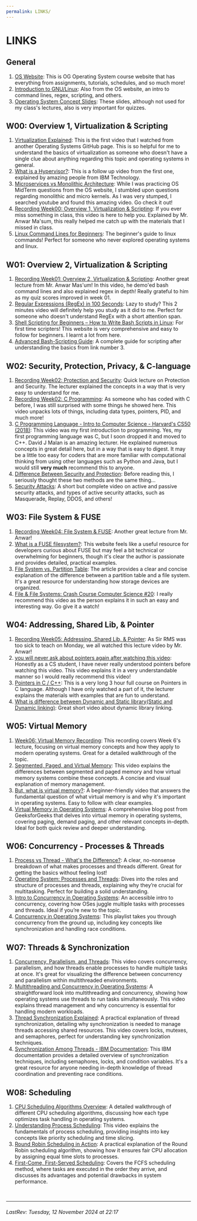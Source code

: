 ```yaml
---
permalink: LINKS/
---
```


# LINKS

## General
1. [OS Website](https://os.vlsm.org/#idx03): This is OG Operating System course website that has everything from assignments, tutorials, schedules, and so much more!
2. [Introduction to GNU/Linux](https://doit.vlsm.org/038.html): Also from the OS website, an intro to command lines, regex, scripting, and others.
3. [Operating System Concept Slides](https://codex.cs.yale.edu/avi/os-book/OS10/slide-dir/): These slides, although not used for my class's lectures, also is very important for quizzes.

## W00: Overview 1, Virtualization & Scripting 
1. [Virtualization Explained](https://www.youtube.com/watch?v=FZR0rG3HKIk&t=204s): This is the first video that I watched from another Operating Systems GitHub page. This is so helpful for me to understand the basics of virtualization as someone who doesn't have a single clue about anything regarding this topic and operating systems in general.
2. [What is a Hypervisor?](https://www.youtube.com/watch?v=LMAEbB2a50M): This is a follow up video from the first one, explained by amazing people from IBM Technology.
3. [Microservices vs Monolithic Architecture](https://www.youtube.com/watch?v=6-Wu178sOEE): While I was practicing OS MidTerm questions from the OS website, I stumbled upon questions regarding monolithic and micro kernels. As I was very stumped, I searched youtube and found this amazing video. Go check it out!
4. [Recording Week00: Overview 1, Virtualization & Scripting](https://www.youtube.com/watch?v=0Fa9B-HZFtY): If you ever miss something in class, this video is here to help you. Explained by Mr. Anwar Ma'sum, this really helped me catch up with the materials that I missed in class.
5. [Linux Command Lines for Beginners](https://ubuntu.com/tutorials/command-line-for-beginners#1-overview): The beginner's guide to linux commands! Perfect for someone who never explored operating systems and linux. 

## W01: Overview 2, Virtualization & Scripting
1. [Recording Week01: Overview 2, Virtualization & Scripting](https://www.youtube.com/watch?v=xFjdbPBNbto): Another great lecture from Mr. Anwar Mas'um! In this video, he demo'ed bash command lines and also explained regex in depth! Really grateful to him as my quiz scores improved in week 01.
2. [Regular Expressions (RegEx) in 100 Seconds](https://www.youtube.com/watch?v=sXQxhojSdZM): Lazy to study? This 2 minutes video will definitely help you study as it did to me. Perfect for someone who doesn't understand RegEx with a short attention span.
3. [Shell Scripting for Beginners – How to Write Bash Scripts in Linux](https://www.freecodecamp.org/news/shell-scripting-crash-course-how-to-write-bash-scripts-in-linux/): For first time scripters! This website is very comprehensive and easy to follow for beginners. I learnt a lot from here.
4. [Advanced Bash-Scripting Guide](https://tldp.org/LDP/abs/abs-guide.pdf): A complete guide for scripting after understanding the basics from link number 3.

## W02: Security, Protection, Privacy, & C-language
1. [Recording Week02: Protection and Security](https://www.youtube.com/watch?v=QpmAKN9j2ks): Quick lecture on Protection and Security. The lecturer explained the concepts in a way that is very easy to understand for me.
2. [Recording Week02: C Programming](https://www.youtube.com/watch?v=F_o4mjBVbio&t=4595s): As someone who has coded with C before, I was still surprised with some things he showed here. This video unpacks lots of things, including data types, pointers, PID, and much more!
3. [C Programming Language - Intro to Computer Science - Harvard's CS50 (2018)](https://www.youtube.com/watch?v=ix5jPkxsr7M): This video was my first introduction to programming. Yes, my first programming language was C, but I soon dropped it and moved to C++. David J Malan is an amazing lecturer. He explained numerous concepts in great detail here, but in a way that is easy to digest. It may be a little too easy for coders that are more familiar with computational thinking from using other languages such as Python and Java, but I would still **very much** recommend this to anyone.
4. [Difference Between Security and Protection](https://www.geeksforgeeks.org/difference-between-security-and-protection/): Before reading this, I seriously thought these two methods are the same thing...
5. [Security Attacks](https://www.youtube.com/watch?v=yIm0Ol9Dg4Y): A short but complete video on active and passive security attacks, and types of active security attacks, such as Masquerade, Replay, DDOS, and others!

## W03: File System & FUSE
1. [Recording Week04: File System & FUSE](https://www.youtube.com/watch?v=PBkZynNIZWk): Another great lecture from Mr. Anwar!
2. [What is a FUSE filesystem?](https://medium.com/@goamaral/fuse-filesystem-b44768f27aa2): This website feels like a useful resource for developers curious about FUSE but may feel a bit technical or overwhelming for beginners, though it's clear the author is passionate and provides detailed, practical examples.
3. [File System vs. Partition Table](https://www.pitsdatarecovery.co.uk/blog/file-system-vs-partition-table/): The article provides a clear and concise explanation of the difference between a partition table and a file system. It's a great resource for understanding how storage devices are organized.
4. [File & File Systems: Crash Course Computer Science #20](https://www.youtube.com/watch?v=KN8YgJnShPM): I really recommend this video as the person explains it in such an easy and interesting way. Go give it a watch!

## W04: Addressing, Shared Lib, & Pointer
1. [Recording Week05: Addressing, Shared Lib, & Pointer](https://www.youtube.com/watch?v=uFj7mKNq1t0): As Sir RMS was too sick to teach on Monday, we all watched this lecture video by Mr. Anwar!
2. [you will never ask about pointers again after watching this video](https://www.youtube.com/watch?v=2ybLD6_2gKM): Honestly as a CS student, I have never really understood pointers before watching this video. This video explains it in a very understandable manner so I would really recommend this video!
3. [Pointers in C / C++](https://www.youtube.com/watch?v=zuegQmMdy8M): This is a very long 3 hour full course on Pointers in C language. Although I have only watched a part of it, the lecturer explains the materials with examples that are fun to understand.
4. [What is difference between Dynamic and Static library(Static and Dynamic linking)](https://www.youtube.com/watch?v=eW5he5uFBNM): Great short video about dynamic library linking.

## W05: Virtual Memory
1. [Week06: Virtual Memory Recording](https://www.youtube.com/watch?v=y0LkcoFO1jU): This recording covers Week 6's lecture, focusing on virtual memory concepts and how they apply to modern operating systems. Great for a detailed walkthrough of the topic.
2. [Segmented, Paged, and Virtual Memory](https://www.youtube.com/watch?v=p9yZNLeOj4s): This video explains the differences between segmented and paged memory and how virtual memory systems combine these concepts. A concise and visual explanation of memory management.
3. [But, what is virtual memory?](https://www.youtube.com/watch?v=A9WLYbE0p-I): A beginner-friendly video that answers the fundamental question of what virtual memory is and why it's important in operating systems. Easy to follow with clear examples.
4. [Virtual Memory in Operating Systems](https://www.geeksforgeeks.org/virtual-memory-in-operating-system/): A comprehensive blog post from GeeksforGeeks that delves into virtual memory in operating systems, covering paging, demand paging, and other relevant concepts in-depth. Ideal for both quick review and deeper understanding.

## W06: Concurrency - Processes & Threads

1. [Process vs Thread - What's the Difference?](https://www.youtube.com/watch?v=-pL2fAdb7Kw): A clear, no-nonsense breakdown of what makes processes and threads different. Great for getting the basics without feeling lost!
2. [Operating System: Processes and Threads](https://www.youtube.com/watch?v=olYdb0DdGtM): Dives into the roles and structure of processes and threads, explaining why they’re crucial for multitasking. Perfect for building a solid understanding.
3. [Intro to Concurrency in Operating Systems](https://www.youtube.com/watch?v=Dhf-DYO1K78): An accessible intro to concurrency, covering how OSes juggle multiple tasks with processes and threads. Ideal if you’re new to the topic.
4. [Concurrency in Operating Systems](https://www.youtube.com/watch?v=OrM7nZcxXZU&list=PLBlnK6fEyqRgKl0MbI6kbI5ffNt7BF8Fn): This playlist takes you through concurrency from the ground up, including key concepts like synchronization and handling race conditions.


## W07: Threads & Synchronization

1. [Concurrency, Parallelism, and Threads](https://www.youtube.com/watch?v=Z5D3z3AzXII): This video covers concurrency, parallelism, and how threads enable processes to handle multiple tasks at once. It's great for visualizing the difference between concurrency and parallelism within multithreaded environments.
2. [Multithreading and Concurrency in Operating Systems](https://www.youtube.com/watch?v=ewzdFxTbwBM): A straightforward look into multithreading and concurrency, showing how operating systems use threads to run tasks simultaneously. This video explains thread management and why concurrency is essential for handling modern workloads.
3. [Thread Synchronization Explained](https://www.youtube.com/watch?v=XWWfpKFmXpY): A practical explanation of thread synchronization, detailing why synchronization is needed to manage threads accessing shared resources. This video covers locks, mutexes, and semaphores, perfect for understanding key synchronization techniques.
4. [Synchronization Among Threads - IBM Documentation](https://www.ibm.com/docs/en/i/7.3?topic=techniques-synchronization-among-threads): This IBM documentation provides a detailed overview of synchronization techniques, including semaphores, locks, and condition variables. It's a great resource for anyone needing in-depth knowledge of thread coordination and preventing race conditions.

## W08: Scheduling

1. [CPU Scheduling Algorithms Overview](https://youtu.be/Gzic0dI3qQc?t=5028): A detailed walkthrough of different CPU scheduling algorithms, discussing how each type optimizes task handling in operating systems.
2. [Understanding Process Scheduling](https://youtu.be/2h3eWaPx8SA?si=Pofef8tlR8ggwsDE): This video explains the fundamentals of process scheduling, providing insights into key concepts like priority scheduling and time slicing.
3. [Round Robin Scheduling in Action](https://youtu.be/Jkmy2YLUbUY?si=0zAdeN23i_lCKyMS): A practical explanation of the Round Robin scheduling algorithm, showing how it ensures fair CPU allocation by assigning equal time slots to processes.
4. [First-Come, First-Served Scheduling](https://youtu.be/K-Q85-gRmaA?si=OYo59INYrxJucCHe): Covers the FCFS scheduling method, where tasks are executed in the order they arrive, and discusses its advantages and potential drawbacks in system performance. 

<br>

---
###### LastRev: Tuesday, 12 November 2024 at 22:17
